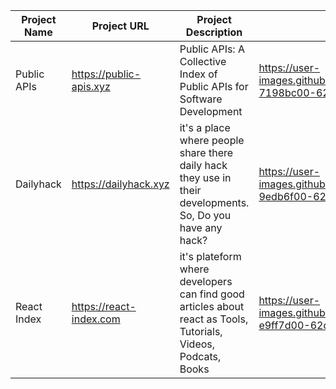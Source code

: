 
Project Name | Project URL | Project Description | Project Screenshoot
|---|---|---|---|
| Public APIs | https://public-apis.xyz | Public APIs: A Collective Index of Public APIs for Software Development | https://user-images.githubusercontent.com/9165019/56425553-7198bc00-62d2-11e9-81a6-740008efa642.png |
| Dailyhack | https://dailyhack.xyz | it's a place where people share there daily hack they use in their developments. So, Do you have any hack? | https://user-images.githubusercontent.com/9165019/56421129-9edb6f00-62be-11e9-8a2b-8f8c517e8d58.png |
| React Index | https://react-index.com | it's plateform where developers can find good articles about react as Tools, Tutorials, Videos, Podcats, Books | https://user-images.githubusercontent.com/9165019/56425664-e9ff7d00-62d2-11e9-8959-dc3404c5159d.png |
